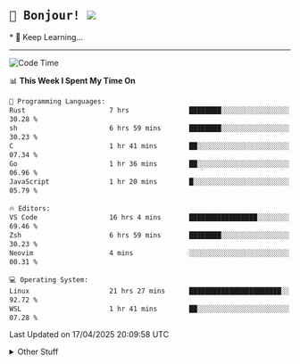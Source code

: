 
<h2>
    <samp>🎉 Bonjour!  <img src="https://media.giphy.com/media/mGcNjsfWAjY5AEZNw6/giphy.gif" width="50"></samp>
</h2>
* 🧐 Keep Learning...
<hr>

<!--START_SECTION:waka-->
![Code Time](http://img.shields.io/badge/Code%20Time-3%2C720%20hrs%2051%20mins-blue)

📊 **This Week I Spent My Time On** 

```text
💬 Programming Languages: 
Rust                     7 hrs               ████████░░░░░░░░░░░░░░░░░   30.28 % 
sh                       6 hrs 59 mins       ████████░░░░░░░░░░░░░░░░░   30.23 % 
C                        1 hr 41 mins        ██░░░░░░░░░░░░░░░░░░░░░░░   07.34 % 
Go                       1 hr 36 mins        ██░░░░░░░░░░░░░░░░░░░░░░░   06.96 % 
JavaScript               1 hr 20 mins        █░░░░░░░░░░░░░░░░░░░░░░░░   05.79 % 

🔥 Editors: 
VS Code                  16 hrs 4 mins       █████████████████░░░░░░░░   69.46 % 
Zsh                      6 hrs 59 mins       ████████░░░░░░░░░░░░░░░░░   30.23 % 
Neovim                   4 mins              ░░░░░░░░░░░░░░░░░░░░░░░░░   00.31 % 

💻 Operating System: 
Linux                    21 hrs 27 mins      ███████████████████████░░   92.72 % 
WSL                      1 hr 41 mins        ██░░░░░░░░░░░░░░░░░░░░░░░   07.28 % 
```


 Last Updated on 17/04/2025 20:09:58 UTC
<!--END_SECTION:waka-->

<details >
    <summary>Other Stuff</summary>
<p align="center">
    <img src="https://api.githubtrends.io/user/svg/XmchxUp/langs?time_range=one_year&include_private=True&theme=classic" />
    <img src="https://api.githubtrends.io/user/svg/XmchxUp/repos?time_range=one_year&include_private=True&theme=classic" />
</p>

<table align="center">
  <tr>
    <td width="50%">
     <img width="100%" src="./github-metrics.svg">
    </td>
    <td width="50%">
     <img width="100%" src="./github-metrics/achievements.compact.svg" />
     <img width="100%" src="./github-metrics/wakatime.svg" />
     <img width="100%" src="./github-metrics/stars.svg" />
     <img width="100%" src="https://github-profile-trophy.vercel.app/?username=xmchxup" />
     <img height="110rem" src="https://github-readme-stats.vercel.app/api?username=xmchxup&hide_border=true&show_icons=true&include_all_commits=true&bg_color=0,EC6C6C,FFD479,FFFC79,73FA79&theme=graywhite&locale=en" />
     <img height="110rem" src="https://github-readme-stats.vercel.app/api/top-langs/?username=xmchxup&hide=css,scss,html&langs_count=8&hide_border=true&layout=compact&bg_color=0,73FA79,73FDFF,D783FF&theme=graywhite&locale=en" />
     <img width="100%" src="https://github-readme-streak-stats.herokuapp.com/?user=XmchxUp" />
    </td>
  </tr>
</table>

<!-- GitHub Activity Graph -->
<!--
<table align="center">
  <tr>
    <td colspan="2">
      <img width="100%" src="https://github-readme-activity-graph.vercel.app/graph?username=xmchxup&area=true&hide_border=true&theme=redical" />
    </td>
  </tr>
</table>

</details>
-->

<hr>


<p align="center">
    <i>You can learn anything!</i>
    <p align="center">
        <img src="https://visitor-badge.laobi.icu/badge?page_id=xmchxup" alt="visitor badge"/>       
    </p>
</p>

<!--
<picture>
  <source media="(prefers-color-scheme: dark)" srcset="https://raw.githubusercontent.com/XmchxUp/XmchxUp/output/github-snake-dark.svg" />
  <source media="(prefers-color-scheme: light)" srcset="https://raw.githubusercontent.com/XmchxUp/XmchxUp/output/github-snake.svg" />
  <img alt="github-snake" src="https://raw.githubusercontent.com/XmchxUp/XmchxUp/output/github-snake.svg" />
</picture>
-->
